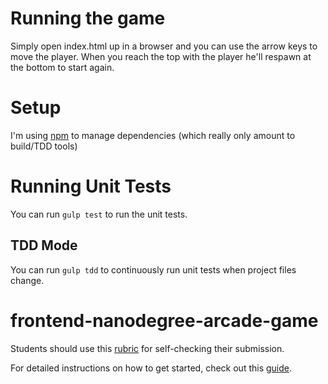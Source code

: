 # Running the game
Simply open index.html up in a browser and you can use the arrow keys to 
move the player. When you reach the top with the player he'll respawn at 
the bottom to start again.

# Setup
I'm using [npm](https://docs.npmjs.com/getting-started/installing-node) to 
manage dependencies (which really only amount to build/TDD tools)
  
# Running Unit Tests
You can run `gulp test` to run the unit tests.

## TDD Mode
You can run `gulp tdd` to continuously run unit tests when project files change.

# frontend-nanodegree-arcade-game
Students should use this 
[rubric](https://www.udacity.com/course/viewer/#!/c-nd001/l-2696458597/m-2687128535) 
for self-checking their submission.

For detailed instructions on how to get started, check out this 
[guide](https://docs.google.com/document/d/1v01aScPjSWCCWQLIpFqvg3-vXLH2e8_SZQKC8jNO0Dc/pub?embedded=true).
